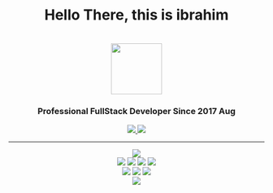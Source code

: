 <h1 align="center">Hello There, this is ibrahim<h1> 

<div id="header" align="center">
  <img src="https://i.giphy.com/media/du3J3cXyzhj75IOgvA/giphy.webp" width="100"/>
</div>

<h3 align="center">Professional FullStack Developer Since 2017 Aug</h3>
  
<div id="badges" align="center">
  <a href="https://www.linkedin.com/in/ibrahim-ozcan1/">
  <img src="https://img.shields.io/badge/-Linkedin-0077B5.svg?logo=linkedin&style=popout">
  </a>
  <a href="https://twitter.com/thelincoln_i">
  <img src="https://img.shields.io/badge/-Twitter-white.svg?logo=twitter&style=popout">
  </a>
</div>
<hr/>
<div id="badges2" align="center">
  <img src="https://img.shields.io/badge/-Typescript-white.svg?logo=typescript&style=popout">
</div>
  
<div id="badges3" align="center">
  <img src="https://img.shields.io/badge/-NodeJS-white.svg?logo=node.js&style=popout">
  <img src="https://img.shields.io/badge/-Mongodb-white.svg?logo=mongodb&style=popout">
  <img src="https://img.shields.io/badge/-Postgresql-white.svg?logo=postgresql&style=popout">
  <img src="https://img.shields.io/badge/-Redis-white.svg?logo=redis&style=popout">
</div>
  
<div id="badges4" align="center">
  <img src="https://img.shields.io/badge/-Remix-61DAFB?logo=remix">
  <img src="https://img.shields.io/badge/-React-white.svg?logo=react&style=popout">
  <img src="https://img.shields.io/badge/-Redux-764ABC.svg?logo=redux&style=popout">
</div>
  
<div id="badges5" align="center">
  <img src="https://img.shields.io/badge/-Jenkins-white.svg?logo=jenkins&style=popout">
</div>
